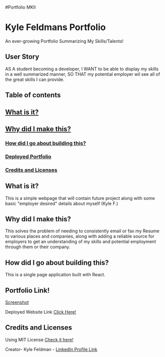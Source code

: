 #Portfolio MKII
# Kyle Feldmans Portfolio
An ever-growing Portfolio Summarizing My Skills/Talents!

## User Story
AS A student becoming a developer,
I WANT to be able to display my skills in a well summarized manner,
SO THAT my potential employer wil see all  of the great skills I can provide.

## Table of contents

## [What is it?](#what)
## [Why did I make this?](#why)
### [How did I go about building this?](#how)
### [Deployed Portfolio](#example)
### [Credits and Licenses](#creds)

## What is it? <a name="what"></a>
This is a simple webpage that will contain future project along with some basic "employer desired" details about myself (Kyle F.)


## Why did I make this? <a name="why"></a> 

This solves the problem of needing to consistently email or fax my Resume to various places and companies, along with adding a reliable source for employers to get an understanding of my skills and potential employment through them or their company.


## How did I go about building this? <a name="how"></a>
This is a single page application built with React.


## Portfolio Link! <a name="example"></a>

[Screenshot](/ScreenshotPortfolio.png)

Deployed Website Link [Click Here!](https://mrsinzo.github.io/Kyle-Feldmans-Portfolio/)

## Credits and Licenses <a name="creds"></a>
Using MIT License [Check it here!](https://opensource.org/licenses/MIT)

Creator- Kyle Feldman - [LinkedIn Profile Link](https://www.linkedin.com/in/kyle-feldman-427b5624b)
